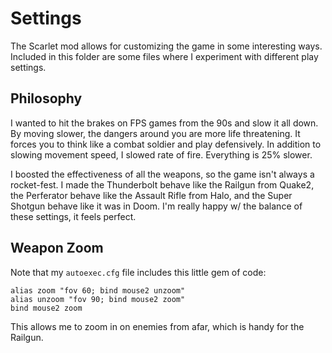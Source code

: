 # Settings

The Scarlet mod allows for customizing the game in some interesting ways.  Included in this folder are some files where I experiment with different play settings.

## Philosophy

I wanted to hit the brakes on FPS games from the 90s and slow it all down.  By moving slower, the dangers around you are more life threatening.  It forces you to think like a combat soldier and play defensively.  In addition to slowing movement speed, I slowed rate of fire.  Everything is 25% slower.

I boosted the effectiveness of all the weapons, so the game isn't always a rocket-fest.  I made the Thunderbolt behave like the Railgun from Quake2, the Perferator behave like the Assault Rifle from Halo, and the Super Shotgun behave like it was in Doom.  I'm really happy w/ the balance of these settings, it feels perfect.

## Weapon Zoom

Note that my ``autoexec.cfg`` file includes this little gem of code:

```
alias zoom "fov 60; bind mouse2 unzoom"
alias unzoom "fov 90; bind mouse2 zoom"
bind mouse2 zoom
```

This allows me to zoom in on enemies from afar, which is handy for the Railgun.